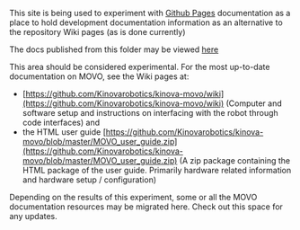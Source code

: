 This site is being used to experiment with [Github Pages](https://pages.github.com/) documentation as a place to hold development documentation information as an alternative to the repository Wiki pages (as is done currently)

The docs published from this folder may be viewed [here](https://kinovarobotics.github.io/kinova-movo/)

This area should be considered experimental. For the most up-to-date documentation on MOVO, see the Wiki pages at:
- [https://github.com/Kinovarobotics/kinova-movo/wiki](https://github.com/Kinovarobotics/kinova-movo/wiki) (Computer and software setup and instructions on interfacing with the robot through code interfaces) and 
- the HTML user guide [https://github.com/Kinovarobotics/kinova-movo/blob/master/MOVO_user_guide.zip](https://github.com/Kinovarobotics/kinova-movo/blob/master/MOVO_user_guide.zip) (A zip package containing the HTML package of the user guide. Primarily hardware related information and hardware setup / configuration)

Depending on the results of this experiment, some or all the MOVO documentation resources may be migrated here. Check out this space for any updates.
